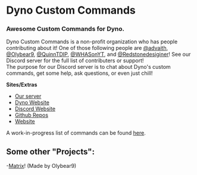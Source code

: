 # Dyno Custom Commands
### Awesome Custom Commands for Dyno.  
Dyno Custom Commands is a non-profit organization who has people contributing about it! One of those following people are [@advaith](https://github.com/advaith1), [@Olybear9](https://github.com/OlyBear9), [@QuinnTDIP](https://github.com/quinntdip), [@WHASonYT](https://github.com/whasonyt), and [@Redstonedesiginer](https://github.com/redstonedesigner)! See our Discord server for the full list of contributers or support!  
The purpose for our Discord server is to chat about Dyno's custom commands, get some help, ask questions, or even just chill!

**Sites/Extras**  
- [Our server](https://discord.gg/e7R8J68)  
- [Dyno Website](https://dyno.gg)  
- [Discord Website](https://discord.gg)  
- [Github Repos](https://github.com/DynoCC)  
- [Website](https://dynocc.tk)

A work-in-progress list of commands can be found [here](https://dynocc.tk/Command%20List).

## Some other "Projects":  
-[Matrix](https://dynocc.tk/bored)! (Made by Olybear9)

